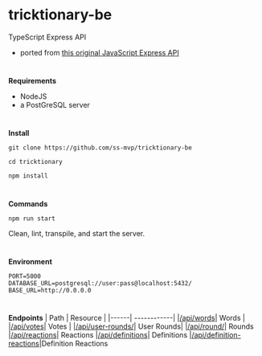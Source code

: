 # tricktionary-be

TypeScript Express API
- ported from [this original JavaScript Express API](https://github.com/christiano39/trictionary_be)

#

**Requirements**

- NodeJS
- a PostGreSQL server

#

**Install**


    git clone https://github.com/ss-mvp/tricktionary-be

    cd tricktionary

    npm install

#

**Commands**

    npm run start

Clean, lint, transpile, and start the server.

#

**Environment**

    PORT=5000
    DATABASE_URL=postgresql://user:pass@localhost:5432/
    BASE_URL=http://0.0.0.0

#
**Endpoints**
| Path | Resource |
|------| ------------|
|[/api/words](src/api/words/README.md)| Words |
|[/api/votes](src/api/votes/README.md)| Votes |
|[/api/user-rounds/](src/api/userRounds/README.md)| User Rounds|
|[/api/round/](src/api/rounds/README.md)| Rounds
|[/api/reactions](src/api/reactions/README.md)| Reactions
|[/api/definitions](src/api/definitions/README.md)| Definitions
|[/api/definition-reactions](src/api/definitionReactions/README.md)|Definition Reactions